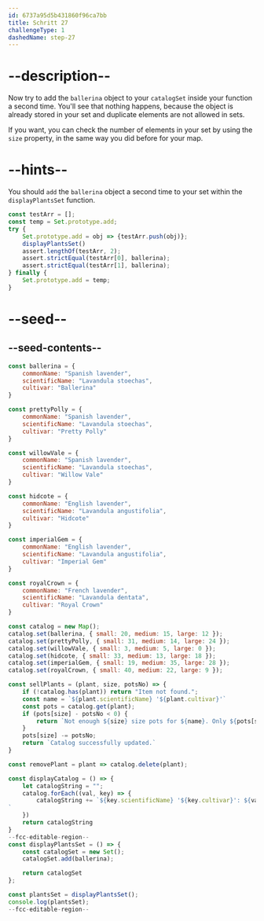 ```yaml
---
id: 6737a95d5b431860f96ca7bb
title: Schritt 27
challengeType: 1
dashedName: step-27
---
```


# --description--

Now try to add the `ballerina` object to your `catalogSet` inside your function a second time. You'll see that nothing happens, because the object is already stored in your set and duplicate elements are not allowed in sets.

If you want, you can check the number of elements in your set by using the `size` property, in the same way you did before for your map.

# --hints--

You should `add` the `ballerina` object a second time to your set within the `displayPlantsSet` function.

```js
const testArr = [];
const temp = Set.prototype.add;
try {
    Set.prototype.add = obj => {testArr.push(obj)};
    displayPlantsSet()
    assert.lengthOf(testArr, 2);
    assert.strictEqual(testArr[0], ballerina);
    assert.strictEqual(testArr[1], ballerina);
} finally {
    Set.prototype.add = temp;
}
```

# --seed--

## --seed-contents--

```js
const ballerina = {
    commonName: "Spanish lavender",
    scientificName: "Lavandula stoechas",
    cultivar: "Ballerina"
}

const prettyPolly = {
    commonName: "Spanish lavender",
    scientificName: "Lavandula stoechas",
    cultivar: "Pretty Polly"
}

const willowVale = {
    commonName: "Spanish lavender",
    scientificName: "Lavandula stoechas",
    cultivar: "Willow Vale"
}

const hidcote = {
    commonName: "English lavender",
    scientificName: "Lavandula angustifolia",
    cultivar: "Hidcote"
}

const imperialGem = {
    commonName: "English lavender",
    scientificName: "Lavandula angustifolia",
    cultivar: "Imperial Gem"
}

const royalCrown = {
    commonName: "French lavender",
    scientificName: "Lavandula dentata",
    cultivar: "Royal Crown"
}

const catalog = new Map();
catalog.set(ballerina, { small: 20, medium: 15, large: 12 });
catalog.set(prettyPolly, { small: 31, medium: 14, large: 24 });
catalog.set(willowVale, { small: 3, medium: 5, large: 0 });
catalog.set(hidcote, { small: 33, medium: 13, large: 18 });
catalog.set(imperialGem, { small: 19, medium: 35, large: 28 });
catalog.set(royalCrown, { small: 40, medium: 22, large: 9 });

const sellPlants = (plant, size, potsNo) => {
    if (!catalog.has(plant)) return "Item not found.";
    const name = `${plant.scientificName} '${plant.cultivar}'`
    const pots = catalog.get(plant);
    if (pots[size] - potsNo < 0) {
        return `Not enough ${size} size pots for ${name}. Only ${pots[size]} left.`
    }
    pots[size] -= potsNo;
    return `Catalog successfully updated.`
}

const removePlant = plant => catalog.delete(plant);

const displayCatalog = () => {
    let catalogString = "";
    catalog.forEach((val, key) => {
        catalogString += `${key.scientificName} '${key.cultivar}': ${val.small} S, ${val.medium} M, ${val.large} L
`
    })
    return catalogString
}
--fcc-editable-region--
const displayPlantsSet = () => {
    const catalogSet = new Set();
    catalogSet.add(ballerina);

    return catalogSet
};

const plantsSet = displayPlantsSet();
console.log(plantsSet);
--fcc-editable-region--
```
